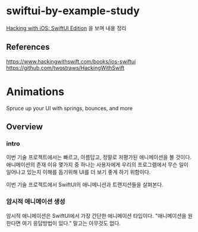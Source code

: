 # swiftui-by-example-study

[Hacking with iOS: SwiftUI Edition](https://www.hackingwithswift.com/books/ios-swiftui) 을 보며 내용 정리


## References
https://www.hackingwithswift.com/books/ios-swiftui  
https://github.com/twostraws/HackingWithSwift

# Animations
Spruce up your UI with springs, bounces, and more


## Overview


### intro
이번 기술 프로젝트에서는 빠르고, 아름답고, 정말로 저평가된 애니메이션을 볼 것이다. 애니메이션의 존재 이유 몇가지 중 하나는 사용자에게 우리의 프로그램에서 무슨 일이 일어나고 있는지 이해를 돕기위해 UI를 더 보기 좋게 하기 위함이다.

이번 기술 프로젝트에서 SwiftUI의 애니메니션과 트랜지션들을 살펴본다.


### 암시적 애니메이션 생성
암시적 애니메이션은 SwiftUI에서 가장 간단한 애니메이션 타입이다. "애니메이션을 원한다면 여기 응답방법이 있다." 말고는 아무것도 없다.